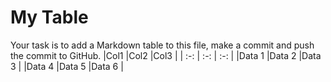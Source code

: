 # My Table

Your task is to add a Markdown table to this file, make a commit and push the commit to GitHub.
|Col1   |Col2   |Col3   |
| :-:   | :-:   | :-:   |
|Data 1 |Data 2 |Data 3 |
|Data 4 |Data 5 |Data 6 |